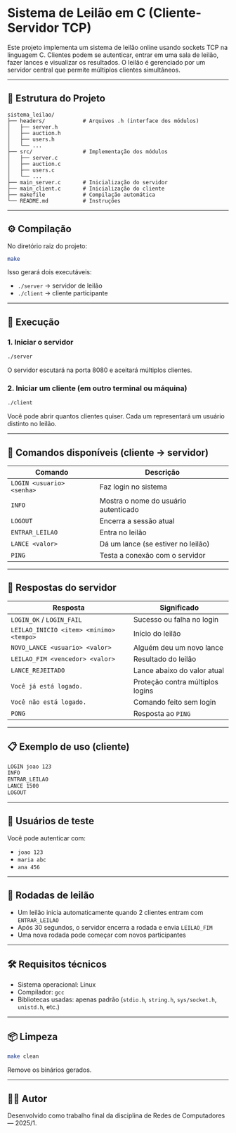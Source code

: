 # Sistema de Leilão em C (Cliente-Servidor TCP)

Este projeto implementa um sistema de leilão online usando sockets TCP na linguagem C. Clientes podem se autenticar, entrar em uma sala de leilão, fazer lances e visualizar os resultados. O leilão é gerenciado por um servidor central que permite múltiplos clientes simultâneos.

---

## 🧱 Estrutura do Projeto

```
sistema_leilao/
├── headers/            # Arquivos .h (interface dos módulos)
│   ├── server.h
│   ├── auction.h
│   ├── users.h
│   └── ...
├── src/                # Implementação dos módulos
│   ├── server.c
│   ├── auction.c
│   ├── users.c
│   └── ...
├── main_server.c       # Inicialização do servidor
├── main_client.c       # Inicialização do cliente
├── makefile            # Compilação automática
└── README.md           # Instruções
```

---

## ⚙️ Compilação

No diretório raiz do projeto:

```bash
make
```

Isso gerará dois executáveis:

- `./server` → servidor de leilão
- `./client` → cliente participante

---

## 🚀 Execução

### 1. Iniciar o servidor

```bash
./server
```

O servidor escutará na porta 8080 e aceitará múltiplos clientes.

### 2. Iniciar um cliente (em outro terminal ou máquina)

```bash
./client
```

Você pode abrir quantos clientes quiser. Cada um representará um usuário distinto no leilão.

---

## 💬 Comandos disponíveis (cliente → servidor)

| Comando                   | Descrição                            |
| ------------------------- | ------------------------------------ |
| `LOGIN <usuario> <senha>` | Faz login no sistema                 |
| `INFO`                    | Mostra o nome do usuário autenticado |
| `LOGOUT`                  | Encerra a sessão atual               |
| `ENTRAR_LEILAO`           | Entra no leilão                      |
| `LANCE <valor>`           | Dá um lance (se estiver no leilão)   |
| `PING`                    | Testa a conexão com o servidor       |

---

## 📡 Respostas do servidor

| Resposta                                | Significado                      |
| --------------------------------------- | -------------------------------- |
| `LOGIN_OK` / `LOGIN_FAIL`               | Sucesso ou falha no login        |
| `LEILAO_INICIO <item> <minimo> <tempo>` | Início do leilão                 |
| `NOVO_LANCE <usuario> <valor>`          | Alguém deu um novo lance         |
| `LEILAO_FIM <vencedor> <valor>`         | Resultado do leilão              |
| `LANCE_REJEITADO`                       | Lance abaixo do valor atual      |
| `Você já está logado.`                  | Proteção contra múltiplos logins |
| `Você não está logado.`                 | Comando feito sem login          |
| `PONG`                                  | Resposta ao `PING`               |

---

## 📋 Exemplo de uso (cliente)

```bash
LOGIN joao 123
INFO
ENTRAR_LEILAO
LANCE 1500
LOGOUT
```

---

## 👤 Usuários de teste

Você pode autenticar com:

- `joao 123`
- `maria abc`
- `ana 456`

---

## 🔁 Rodadas de leilão

- Um leilão inicia automaticamente quando 2 clientes entram com `ENTRAR_LEILAO`
- Após 30 segundos, o servidor encerra a rodada e envia `LEILAO_FIM`
- Uma nova rodada pode começar com novos participantes

---

## 🛠 Requisitos técnicos

- Sistema operacional: Linux
- Compilador: `gcc`
- Bibliotecas usadas: apenas padrão (`stdio.h`, `string.h`, `sys/socket.h`, `unistd.h`, etc.)

---

## 📦 Limpeza

```bash
make clean
```

Remove os binários gerados.

---

## 👨‍💻 Autor

Desenvolvido como trabalho final da disciplina de Redes de Computadores — 2025/1.
